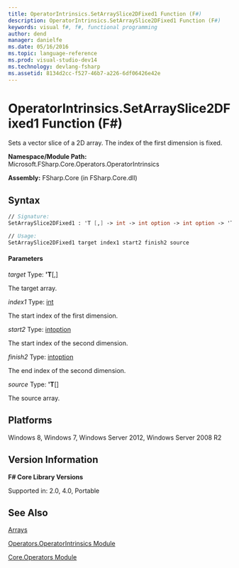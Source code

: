 ```yaml
---
title: OperatorIntrinsics.SetArraySlice2DFixed1 Function (F#)
description: OperatorIntrinsics.SetArraySlice2DFixed1 Function (F#)
keywords: visual f#, f#, functional programming
author: dend
manager: danielfe
ms.date: 05/16/2016
ms.topic: language-reference
ms.prod: visual-studio-dev14
ms.technology: devlang-fsharp
ms.assetid: 8134d2cc-f527-46b7-a226-6df06426e42e 
---
```


# OperatorIntrinsics.SetArraySlice2DFixed1 Function (F#)

Sets a vector slice of a 2D array. The index of the first dimension is fixed.

**Namespace/Module Path:** Microsoft.FSharp.Core.Operators.OperatorIntrinsics

**Assembly:** FSharp.Core (in FSharp.Core.dll)


## Syntax

```fsharp
// Signature:
SetArraySlice2DFixed1 : 'T [,] -> int -> int option -> int option -> 'T [] -> unit

// Usage:
SetArraySlice2DFixed1 target index1 start2 finish2 source
```

#### Parameters
*target*
Type: **'T**[[,]](https://msdn.microsoft.com/library/077252f3-e6ce-441c-9d5b-a6030eaef7cd)


The target array.


*index1*
Type: [int](https://msdn.microsoft.com/library/025d5455-3622-4ea5-9573-3ecbd4ee1375)


The start index of the first dimension.


*start2*
Type: [int](https://msdn.microsoft.com/library/025d5455-3622-4ea5-9573-3ecbd4ee1375)[option](https://msdn.microsoft.com/library/e5b1450c-2779-4c65-ae28-e7f740c37871)


The start index of the second dimension.


*finish2*
Type: [int](https://msdn.microsoft.com/library/025d5455-3622-4ea5-9573-3ecbd4ee1375)[option](https://msdn.microsoft.com/library/e5b1450c-2779-4c65-ae28-e7f740c37871)


The end index of the second dimension.


*source*
Type: **'T**[[]](https://msdn.microsoft.com/library/077252f3-e6ce-441c-9d5b-a6030eaef7cd)


The source array.

## Platforms
Windows 8, Windows 7, Windows Server 2012, Windows Server 2008 R2


## Version Information
**F# Core Library Versions**

Supported in: 2.0, 4.0, Portable

## See Also
[Arrays](../../language-reference/arrays.md)

[Operators.OperatorIntrinsics Module](Operators.OperatorIntrinsics-Module-%5BFSharp%5D.md)

[Core.Operators Module](Core.Operators-Module-%5BFSharp%5D.md)